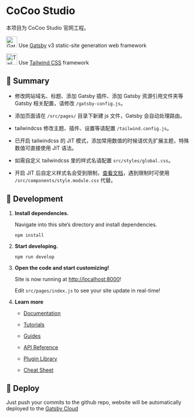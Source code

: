 # CoCoo Studio
本项目为 CoCoo Studio 官网工程。

[<img alt="Gatsby" src="https://www.gatsbyjs.com/Gatsby-Monogram.svg" width="30" />](https://www.gatsbyjs.com) Use [Gatsby](https://www.gatsbyjs.com) v3 static-site generation web framework

[<img alt="Tailwind" src="https://user-images.githubusercontent.com/5106039/148322663-0202dba0-4021-443a-a8ed-c140c27d0389.png" width="30" />](https://tailwindcss.com/) Use [Tailwind CSS](https://tailwindcss.com/) framework 

## 🛵 Summary

- 修改网站域名、标题、添加 Gatsby 插件、添加 Gatsby 资源引用文件夹等 Gatsby 相关配置，请修改 `/gatsby-config.js`。

- 添加页面请在 `/src/pages/` 目录下新建 js 文件，Gatsby 会自动处理路由。

- tailwindcss 修改主题、插件、设置等请配置 `/tailwind.config.js`。

- 已开启 tailwindcss 的 JIT 模式，添加常用数值的时候请优先扩展主题，特殊数值可直接使用 JIT 语法。

- 如需自定义 tailwindcss 里的样式名请配置 `src/styles/global.css`。

- 开启 JIT 后自定义样式名会受到限制，[查看文档](https://tailwindcss.com/docs/just-in-time-mode#:~:text=You%20can%20only%20%40apply%20classes%20that%20are%20part%20of%20core%2C%20generated%20by%20plugins%2C%20or%20defined%20within%20a%20%40layer%20rule)，遇到限制时可使用 `/src/components/style.module.css` 代替。


## 🚁 Development
1. **Install dependencies.**

    Navigate into this site’s directory and install dependencies.

    ```shell
    npm install
    ```

2.  **Start developing.**

    ```shell
    npm run develop
    ```

3.  **Open the code and start customizing!**

    Site is now running at [http://localhost:8000](http://localhost:8000)!

    Edit `src/pages/index.js` to see your site update in real-time!

4.  **Learn more**

    - [Documentation](https://www.gatsbyjs.com/docs/?utm_source=starter&utm_medium=readme&utm_campaign=minimal-starter)

    - [Tutorials](https://www.gatsbyjs.com/tutorial/?utm_source=starter&utm_medium=readme&utm_campaign=minimal-starter)

    - [Guides](https://www.gatsbyjs.com/tutorial/?utm_source=starter&utm_medium=readme&utm_campaign=minimal-starter)

    - [API Reference](https://www.gatsbyjs.com/docs/api-reference/?utm_source=starter&utm_medium=readme&utm_campaign=minimal-starter)

    - [Plugin Library](https://www.gatsbyjs.com/plugins?utm_source=starter&utm_medium=readme&utm_campaign=minimal-starter)

    - [Cheat Sheet](https://www.gatsbyjs.com/docs/cheat-sheet/?utm_source=starter&utm_medium=readme&utm_campaign=minimal-starter)

## 🚀  Deploy

Just push your commits to the github repo, website will be automatically deployed to the [Gatsby Cloud](https://www.gatsbyjs.com/cloud/)
